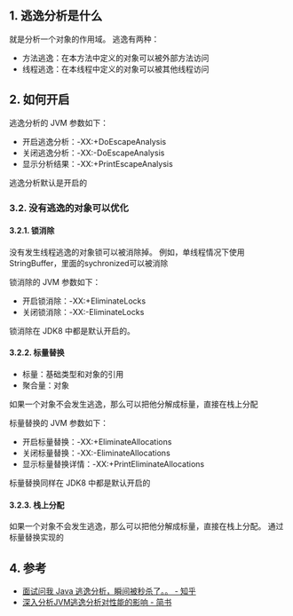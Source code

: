 ## 1. 逃逸分析是什么

就是分析一个对象的作用域。
逃逸有两种：
- 方法逃逸：在本方法中定义的对象可以被外部方法访问
- 线程逃逸：在本线程中定义的对象可以被其他线程访问


## 2. 如何开启

逃逸分析的 JVM 参数如下：

- 开启逃逸分析：-XX:+DoEscapeAnalysis
- 关闭逃逸分析：-XX:-DoEscapeAnalysis
- 显示分析结果：-XX:+PrintEscapeAnalysis

逃逸分析默认是开启的

### 3.2. 没有逃逸的对象可以优化


#### 3.2.1. 锁消除

没有发生线程逃逸的对象锁可以被消除掉。
例如，单线程情况下使用StringBuffer，里面的sychronized可以被消除

锁消除的 JVM 参数如下：

- 开启锁消除：-XX:+EliminateLocks
- 关闭锁消除：-XX:-EliminateLocks

锁消除在 JDK8 中都是默认开启的。

#### 3.2.2. 标量替换

- 标量：基础类型和对象的引用
- 聚合量：对象

如果一个对象不会发生逃逸，那么可以把他分解成标量，直接在栈上分配

标量替换的 JVM 参数如下：

- 开启标量替换：-XX:+EliminateAllocations
- 关闭标量替换：-XX:-EliminateAllocations
- 显示标量替换详情：-XX:+PrintEliminateAllocations

标量替换同样在 JDK8 中都是默认开启的

#### 3.2.3. 栈上分配
如果一个对象不会发生逃逸，那么可以把他分解成标量，直接在栈上分配。
通过标量替换实现的
## 4. 参考
- [面试问我 Java 逃逸分析，瞬间被秒杀了。。 \- 知乎](https://zhuanlan.zhihu.com/p/69136675)
- [深入分析JVM逃逸分析对性能的影响 \- 简书](https://www.jianshu.com/p/04fcd0ea5af7)
